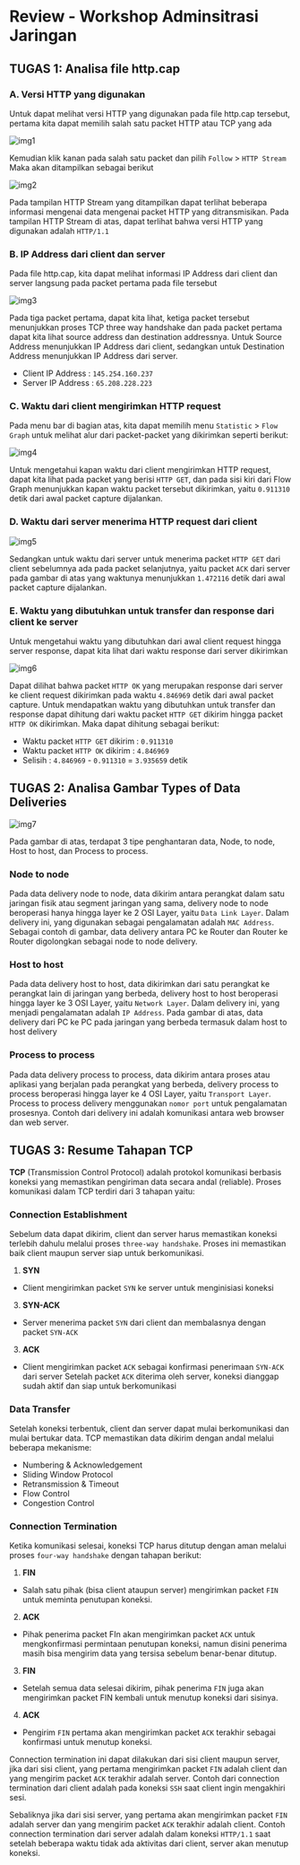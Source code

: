 # Review - Workshop Adminsitrasi Jaringan

## TUGAS 1: Analisa file http.cap

### A. Versi HTTP yang digunakan
Untuk dapat melihat versi HTTP yang digunakan pada file http.cap tersebut, pertama kita dapat memilih salah satu packet HTTP atau TCP yang ada

![img1](img/1.png)

Kemudian klik kanan pada salah satu packet dan pilih `Follow` > `HTTP Stream`
Maka akan ditampilkan sebagai berikut

![img2](img/2.png)

Pada tampilan HTTP Stream yang ditampilkan dapat terlihat beberapa informasi mengenai data mengenai packet HTTP yang ditransmisikan. Pada tampilan HTTP Stream di atas, dapat terlihat bahwa versi HTTP yang digunakan adalah `HTTP/1.1`

### B. IP Address dari client dan server
Pada file http.cap, kita dapat melihat informasi IP Address dari client dan server langsung pada packet pertama pada file tersebut

![img3](img/3.png)

Pada tiga packet pertama, dapat kita lihat, ketiga packet tersebut menunjukkan proses TCP three way handshake dan pada packet pertama dapat kita lihat source address dan destination addressnya. Untuk Source Address menunjukkan IP Address dari client, sedangkan untuk Destination Address menunjukkan IP Address dari server.
- Client IP Address : `145.254.160.237` 
- Server IP Address : `65.208.228.223`

### C. Waktu dari client mengirimkan HTTP request
Pada menu bar di bagian atas, kita dapat memilih menu `Statistic` > `Flow Graph` untuk melihat alur dari packet-packet yang dikirimkan seperti berikut:

![img4](img/4.png)

Untuk mengetahui kapan waktu dari client mengirimkan HTTP request, dapat kita lihat pada packet yang berisi `HTTP GET`, dan pada sisi kiri dari Flow Graph menunjukkan kapan waktu packet tersebut dikirimkan, yaitu `0.911310` detik dari awal packet capture dijalankan.

### D. Waktu dari server menerima HTTP request dari client
![img5](img/5.png)

Sedangkan untuk waktu dari server untuk menerima packet `HTTP GET` dari client sebelumnya ada pada packet selanjutnya, yaitu packet `ACK` dari server pada gambar di atas yang waktunya menunjukkan `1.472116` detik dari awal packet capture dijalankan.

### E. Waktu yang dibutuhkan untuk transfer dan response dari client ke server
Untuk mengetahui waktu yang dibutuhkan dari awal client request hingga server response, dapat kita lihat dari waktu response dari server dikirimkan

![img6](img/6.png)

Dapat dilihat bahwa packet `HTTP OK` yang merupakan response dari server ke client request dikirimkan pada waktu `4.846969` detik dari awal packet capture. Untuk mendapatkan waktu yang dibutuhkan untuk transfer dan response dapat dihitung dari waktu packet `HTTP GET` dikirim hingga packet `HTTP OK` dikirimkan. Maka dapat dihitung sebagai berikut:
- Waktu packet `HTTP GET` dikirim : `0.911310`
- Waktu packet `HTTP OK` dikirim : `4.846969`
- Selisih : `4.846969` - `0.911310` = `3.935659` detik

## TUGAS 2: Analisa Gambar Types of Data Deliveries
![img7](img/7.png)

Pada gambar di atas, terdapat 3 tipe penghantaran data, Node, to node, Host to host, dan Process to process.

### Node to node
Pada data delivery node to node, data dikirim antara perangkat dalam satu jaringan fisik atau segment jaringan yang sama, delivery node to node beroperasi hanya hingga layer ke 2 OSI Layer, yaitu `Data Link Layer`. Dalam delivery ini, yang digunakan sebagai pengalamatan adalah `MAC Address`. Sebagai contoh di gambar, data delivery antara PC ke Router dan Router ke Router digolongkan sebagai node to node delivery.
  
### Host to host
Pada data delivery host to host, data dikirimkan dari satu perangkat ke perangkat lain di jaringan yang berbeda, delivery host to host beroperasi hingga layer ke 3 OSI Layer, yaitu `Network Layer`. Dalam delivery ini, yang menjadi pengalamatan adalah `IP Address`. Pada gambar di atas, data delivery dari PC ke PC pada jaringan yang berbeda termasuk dalam host to host delivery

### Process to process
Pada data delivery process to process, data dikirim antara proses atau aplikasi yang berjalan pada perangkat yang berbeda, delivery process to process beroperasi hingga layer ke 4 OSI Layer, yaitu `Transport Layer`. Process to process delivery menggunakan `nomor port` untuk pengalamatan prosesnya. Contoh dari delivery ini adalah komunikasi antara web browser dan web server.

## TUGAS 3: Resume Tahapan TCP
**TCP** (Transmission Control Protocol) adalah protokol komunikasi berbasis koneksi yang memastikan pengiriman data secara andal (reliable). Proses komunikasi dalam TCP terdiri dari 3 tahapan yaitu:

### Connection Establishment
Sebelum data dapat dikirim, client dan server harus memastikan koneksi terlebih dahulu melalui proses `three-way handshake`. Proses ini memastikan baik client maupun server siap untuk berkomunikasi.
1. **SYN**
- Client mengirimkan packet `SYN` ke server untuk menginisiasi koneksi
3. **SYN-ACK**
- Server menerima packet `SYN` dari client dan membalasnya dengan packet `SYN-ACK`
3. **ACK**
- Client mengirimkan packet `ACK` sebagai konfirmasi penerimaan `SYN-ACK` dari server
Setelah packet `ACK` diterima oleh server, koneksi dianggap sudah aktif dan siap untuk berkomunikasi

### Data Transfer
Setelah koneksi terbentuk, client dan server dapat mulai berkomunikasi dan mulai bertukar data. TCP memastikan data dikirim dengan andal melalui beberapa mekanisme:
- Numbering & Acknowledgement
- Sliding Window Protocol
- Retransmission & Timeout
- Flow Control
- Congestion Control

### Connection Termination
Ketika komunikasi selesai, koneksi TCP harus ditutup dengan aman melalui proses `four-way handshake` dengan tahapan berikut:
1. **FIN**
- Salah satu pihak (bisa client ataupun server) mengirimkan packet `FIN` untuk meminta penutupan koneksi.
2. **ACK**
- Pihak penerima packet FIn akan mengirimkan packet `ACK` untuk mengkonfirmasi permintaan penutupan koneksi, namun disini penerima masih bisa mengirim data yang tersisa sebelum benar-benar ditutup.
3. **FIN**
- Setelah semua data selesai dikirim, pihak penerima `FIN` juga akan mengirimkan packet FIN kembali untuk menutup koneksi dari sisinya.
4. **ACK**
- Pengirim `FIN` pertama akan mengirimkan packet `ACK` terakhir sebagai konfirmasi untuk menutup koneksi.

Connection termination ini dapat dilakukan dari sisi client maupun server, jika dari sisi client, yang pertama mengirimkan packet `FIN` adalah client dan yang mengirim packet `ACK` terakhir adalah server. Contoh dari connection termination dari client adalah pada koneksi `SSH` saat client ingin mengakhiri sesi.

Sebaliknya jika dari sisi server, yang pertama akan mengirimkan packet `FIN` adalah server dan yang mengirim packet `ACK` terakhir adalah client. Contoh connection termination dari server adalah dalam koneksi `HTTP/1.1` saat setelah beberapa waktu tidak ada aktivitas dari client, server akan menutup koneksi.
